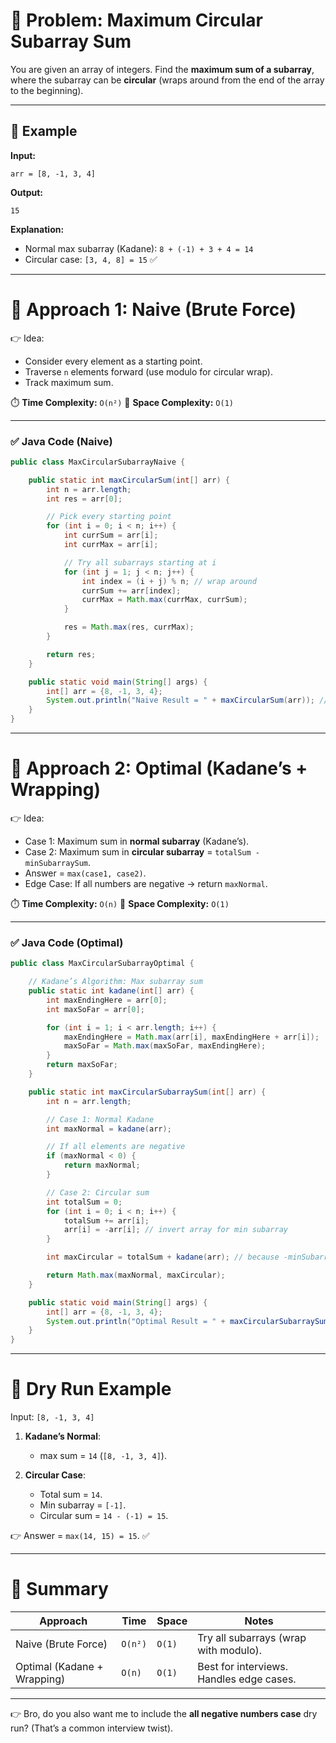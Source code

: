 # 🔹 Problem: Maximum Circular Subarray Sum

You are given an array of integers.
Find the **maximum sum of a subarray**, where the subarray can be **circular** (wraps around from the end of the array to the beginning).

---

## 🔹 Example

**Input:**

```
arr = [8, -1, 3, 4]
```

**Output:**

```
15
```

**Explanation:**

* Normal max subarray (Kadane): `8 + (-1) + 3 + 4 = 14`
* Circular case: `[3, 4, 8] = 15` ✅

---

# 🔹 Approach 1: Naive (Brute Force)

👉 Idea:

* Consider every element as a starting point.
* Traverse `n` elements forward (use modulo for circular wrap).
* Track maximum sum.

⏱️ **Time Complexity:** `O(n²)`
💾 **Space Complexity:** `O(1)`

---

### ✅ Java Code (Naive)

```java
public class MaxCircularSubarrayNaive {

    public static int maxCircularSum(int[] arr) {
        int n = arr.length;
        int res = arr[0];

        // Pick every starting point
        for (int i = 0; i < n; i++) {
            int currSum = arr[i];
            int currMax = arr[i];

            // Try all subarrays starting at i
            for (int j = 1; j < n; j++) {
                int index = (i + j) % n; // wrap around
                currSum += arr[index];
                currMax = Math.max(currMax, currSum);
            }

            res = Math.max(res, currMax);
        }

        return res;
    }

    public static void main(String[] args) {
        int[] arr = {8, -1, 3, 4};
        System.out.println("Naive Result = " + maxCircularSum(arr)); // 15
    }
}
```

---

# 🔹 Approach 2: Optimal (Kadane’s + Wrapping)

👉 Idea:

* Case 1: Maximum sum in **normal subarray** (Kadane’s).
* Case 2: Maximum sum in **circular subarray** = `totalSum - minSubarraySum`.
* Answer = `max(case1, case2)`.
* Edge Case: If all numbers are negative → return `maxNormal`.

⏱️ **Time Complexity:** `O(n)`
💾 **Space Complexity:** `O(1)`

---

### ✅ Java Code (Optimal)

```java
public class MaxCircularSubarrayOptimal {

    // Kadane’s Algorithm: Max subarray sum
    public static int kadane(int[] arr) {
        int maxEndingHere = arr[0];
        int maxSoFar = arr[0];

        for (int i = 1; i < arr.length; i++) {
            maxEndingHere = Math.max(arr[i], maxEndingHere + arr[i]);
            maxSoFar = Math.max(maxSoFar, maxEndingHere);
        }
        return maxSoFar;
    }

    public static int maxCircularSubarraySum(int[] arr) {
        int n = arr.length;

        // Case 1: Normal Kadane
        int maxNormal = kadane(arr);

        // If all elements are negative
        if (maxNormal < 0) {
            return maxNormal;
        }

        // Case 2: Circular sum
        int totalSum = 0;
        for (int i = 0; i < n; i++) {
            totalSum += arr[i];
            arr[i] = -arr[i]; // invert array for min subarray
        }

        int maxCircular = totalSum + kadane(arr); // because -minSubarray = kadane(inverted)

        return Math.max(maxNormal, maxCircular);
    }

    public static void main(String[] args) {
        int[] arr = {8, -1, 3, 4};
        System.out.println("Optimal Result = " + maxCircularSubarraySum(arr)); // 15
    }
}
```

---

# 🔹 Dry Run Example

Input: `[8, -1, 3, 4]`

1. **Kadane’s Normal**:

   * max sum = `14` (`[8, -1, 3, 4]`).

2. **Circular Case**:

   * Total sum = `14`.
   * Min subarray = `[-1]`.
   * Circular sum = `14 - (-1) = 15`.

👉 Answer = `max(14, 15) = 15`. ✅

---

# 🔹 Summary

| Approach                    | Time    | Space  | Notes                                    |
| --------------------------- | ------- | ------ | ---------------------------------------- |
| Naive (Brute Force)         | `O(n²)` | `O(1)` | Try all subarrays (wrap with modulo).    |
| Optimal (Kadane + Wrapping) | `O(n)`  | `O(1)` | Best for interviews. Handles edge cases. |

---

👉 Bro, do you also want me to include the **all negative numbers case** dry run? (That’s a common interview twist).
